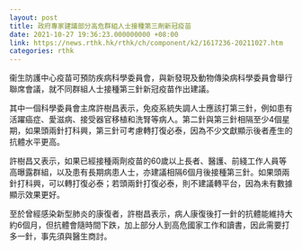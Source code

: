 ```yaml
---
layout: post
title: 政府專家建議部分高危群組人士接種第三劑新冠疫苗
date: 2021-10-27 19:36:23.000000000 +08:00
link: https://news.rthk.hk/rthk/ch/component/k2/1617236-20211027.htm
categories: rthk
---
```


衞生防護中心疫苗可預防疾病科學委員會，與新發現及動物傳染病科學委員會舉行聯席會議，就不同群組人士接種第三針新冠疫苗作出建議。

其中一個科學委員會主席許樹昌表示，免疫系統失調人士應該打第三針，例如患有活躍癌症、愛滋病、接受器官移植和洗腎等病人。第二針與第三針相隔至少4個星期，如果頭兩針打科興，第三針可考慮轉打復必泰，因為不少文獻顯示後者產生的抗體水平更高。

許樹昌又表示，如果已經接種兩劑疫苗的60歲以上長者、醫護、前綫工作人員等高曝露群組，以及患有長期病患人士，亦建議相隔6個月後接種第三針。如果頭兩針打科興，可以轉打復必泰；若頭兩針打復必泰，則不建議轉平台，因為未有數據顯示效果更好。

至於曾經感染新型肺炎的康復者，許樹昌表示，病人康復後打一針的抗體能維持大約6個月，但抗體會隨時間下跌，加上部分人到高危國家工作和讀書，因此需要打多一針，事先須與醫生商討。
